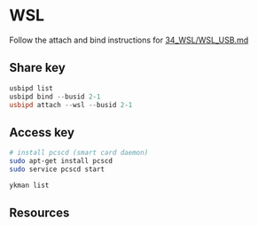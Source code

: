 # WSL

Follow the attach and bind instructions for [34_WSL/WSL_USB.md](../34_WSL/WSL_USB.md)  


## Share key

```powershell
usbipd list
usbipd bind --busid 2-1
usbipd attach --wsl --busid 2-1
```

## Access key 

```sh
# install pcscd (smart card daemon)
sudo apt-get install pcscd
sudo service pcscd start

ykman list
```

## Resources
